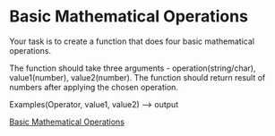 # Basic Mathematical Operations

Your task is to create a function that does four basic mathematical operations.

The function should take three arguments - operation(string/char), value1(number), value2(number).
The function should return result of numbers after applying the chosen operation.

Examples(Operator, value1, value2) --> output

[Basic Mathematical Operations](https://www.codewars.com/kata/57356c55867b9b7a60000bd7/train/java)